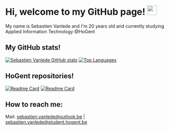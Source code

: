 # Hi, welcome to my GitHub page! <img src="https://raw.githubusercontent.com/MartinHeinz/MartinHeinz/master/wave.gif" width="30px">
My name is Sebastien Vanlede and I'm 20 years old and currently studying Applied Information Technology @HoGent


## My GitHub stats!
[![Sebastien Vanlede GitHub stats](https://github-readme-stats.vercel.app/api?username=SebastienVanlede&show_icons=true&theme=merko)](https://github.com/anuraghazra/github-readme-stats)
[![Top Languages](https://github-readme-stats.vercel.app/api/top-langs/?username=SebastienVanlede&layout=compact&theme=merko)](https://github.com/anuraghazra/github-readme-stats)

## HoGent repositories!
[![Readme Card](https://github-readme-stats.vercel.app/api/pin/?username=SebastienVanlede&repo=OO-Software-Development-I)](https://github.com/SebastienVanlede/OO-Software-Development-I)
[![Readme Card](https://github-readme-stats.vercel.app/api/pin/?username=SebastienVanlede&repo=OO-Software-Development-II)](https://github.com/SebastienVanlede/OO-Software-Development-II)

## How to reach me:
Mail: sebastien.vanlede@outlook.be | sebastien.vanlede@student.hogent.be

